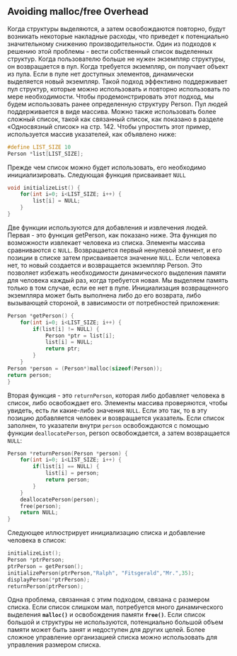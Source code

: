 ## Avoiding malloc/free Overhead
Когда структуры выделяются, а затем освобождаются повторно, будут возникать некоторые накладные расходы, что приведет к потенциально значительному снижению производительности. Один из подходов к решению этой проблемы - вести собственный список выделенных структур. Когда пользователю больше не нужен экземпляр структуры, он возвращается в пул. Когда требуется экземпляр, он получает объект из пула. Если в пуле нет доступных элементов, динамически выделяется новый экземпляр. Такой подход эффективно поддерживает пул структур, которые можно использовать и повторно использовать по мере необходимости.
Чтобы продемонстрировать этот подход, мы будем использовать ранее определенную структуру Person. Пул людей поддерживается в виде массива. Можно также использовать более сложный список, такой как связанный список, как показано в разделе «Односвязный список» на стр. 142. Чтобы упростить этот пример, используется массив указателей, как объявлено ниже: 
```c
#define LIST_SIZE 10
Person *list[LIST_SIZE];
```
Прежде чем список можно будет использовать, его необходимо инициализировать. Следующая функция присваивает `NULL`
```c
void initializeList() {
	for(int i=0; i<LIST_SIZE; i++) {
		list[i] = NULL;
	}
}
```
Две функции используются для добавления и извлечения людей. Первая - это функция getPerson, как показано ниже. Эта функция по возможности извлекает человека из списка. Элементы массива сравниваются с `NULL`. Возвращается первый ненулевой элемент, и его позиции в списке затем присваивается значение `NULL`. Если человека нет, то новый
создается и возвращается экземпляр Person. Это позволяет избежать необходимости динамического выделения памяти для человека каждый раз, когда требуется новая. Мы выделяем память только в том случае, если ее нет в пуле. Инициализация возвращенного экземпляра может быть выполнена либо до его возврата, либо вызывающей стороной, в зависимости от потребностей приложения: 
```c
Person *getPerson() {
	for(int i=0; i<LIST_SIZE; i++) {
		if(list[i] != NULL) {
			Person *ptr = list[i];
			list[i] = NULL;
			return ptr;
		}
	}
Person *person = (Person*)malloc(sizeof(Person));
return person;
}
```
Вторая функция - это `returnPerson`, которая либо добавляет человека в список, либо освобождает его. Элементы массива проверяются, чтобы увидеть, есть ли какие-либо значения `NULL`. Если это так, то в эту позицию добавляется человек и возвращается указатель. Если список заполнен, то указатели внутри `person` освобождаются с помощью функции `deallocatePerson`, person освобождается, а затем возвращается `NULL`: 
```c
Person *returnPerson(Person *person) {
	for(int i=0; i<LIST_SIZE; i++) {
		if(list[i] == NULL) {
			list[i] = person;
			return person;
		}
	}
	deallocatePerson(person);
	free(person);
	return NULL;
}
```
Следующее иллюстрирует инициализацию списка и добавление человека в cписок: 
```c
initializeList();
Person *ptrPerson;
ptrPerson = getPerson();
initializePerson(ptrPerson,"Ralph", "Fitsgerald","Mr.",35);
displayPerson(*ptrPerson);
returnPerson(ptrPerson);
```
Одна проблема, связанная с этим подходом, связана с размером списка. Если список слишком мал, потребуется много динамического выделения **`malloc()`** и освобождения памяти **`free()`**. Если список большой и структуры не используются, потенциально большой объем памяти может быть занят и недоступен для других целей. Более сложное управление организацией списка
можно использовать для управления размером списка.
